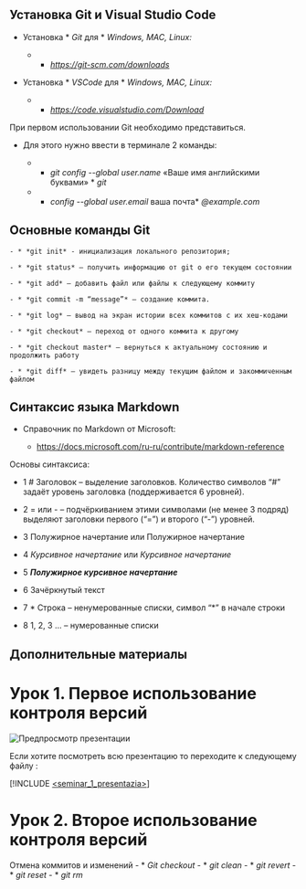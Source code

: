## Установка Git и Visual Studio Code

- Установка * *Git* для * *Windows, MAC, Linux:* 

    - * *https://git-scm.com/downloads*

- Установка * *VSCode* для * *Windows, MAC, Linux:* 
    
    - * *https://code.visualstudio.com/Download*


При первом использовании Git необходимо представиться. 

- Для этого нужно ввести в терминале 2 команды:

    - * *git config --global user.name* «Ваше имя английскими буквами» * *git*

    - * *config --global user.email* ваша почта* *@example.com*


## Основные команды Git

    - * *git init* - инициализация локального репозитория;

    - * *git status* – получить информацию от git о его текущем состоянии

    - * *git add* – добавить файл или файлы к следующему коммиту

    - * *git commit -m “message”* – создание коммита.

    - * *git log* – вывод на экран истории всех коммитов с их хеш-кодами

    - * *git checkout* – переход от одного коммита к другому

    - * *git checkout master* – вернуться к актуальному состоянию и продолжить работу

    - * *git diff* – увидеть разницу между текущим файлом и закоммиченным файлом


## Синтаксис языка Markdown

- Справочник по Markdown от Microsoft:

    - https://docs.microsoft.com/ru-ru/contribute/markdown-reference  

Основы синтаксиса:

* 1 # Заголовок – выделение заголовков. Количество символов “#” задаёт уровень заголовка
(поддерживается 6 уровней).

* 2 = или - – подчёркиванием этими символами (не менее 3 подряд) выделяют заголовки первого
(“=”) и второго (“-”) уровней.

* 3  Полужирное начертание или  Полужирное начертание

* 4 *Курсивное начертание* или _Курсивное начертание_

* 5 ***Полужирное курсивное начертание***

* 6 Зачёркнутый текст

* 7 * Строка – ненумерованные списки, символ “*” в начале строки

* 8 1, 2, 3 … – нумерованные списки

## Дополнительные материалы

# Урок 1. Первое использование контроля версий

![Предпросмотр презентации](vsc_test1\files\screen1.jpg)

Если хотите посмотреть всю презентацию то переходите к следующему файлу : 

[!INCLUDE [<seminar_1_presentazia>](<vsc_test1\files\seminar_1_presentazia.pdf>)]

# Урок 2. Второе использование контроля версий

Отмена коммитов и изменений
    - * *Git checkout*
    - * *git clean* 
    - * *git revert*
    - * *git reset* 
    - * *git rm*